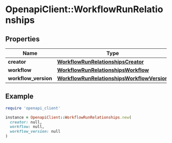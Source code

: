 # OpenapiClient::WorkflowRunRelationships

## Properties

| Name | Type | Description | Notes |
| ---- | ---- | ----------- | ----- |
| **creator** | [**WorkflowRunRelationshipsCreator**](WorkflowRunRelationshipsCreator.md) |  | [optional] |
| **workflow** | [**WorkflowRunRelationshipsWorkflow**](WorkflowRunRelationshipsWorkflow.md) |  | [optional] |
| **workflow_version** | [**WorkflowRunRelationshipsWorkflowVersion**](WorkflowRunRelationshipsWorkflowVersion.md) |  | [optional] |

## Example

```ruby
require 'openapi_client'

instance = OpenapiClient::WorkflowRunRelationships.new(
  creator: null,
  workflow: null,
  workflow_version: null
)
```

